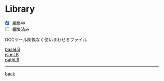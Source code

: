 # Library
- [x] 編集中
- [ ] 編集済み

DCCツール関係なく使いまわせるファイル

[baseLB](./documents/baseLB.md)  
[jsonLB](./documents/jsonLB.md)  
[pathLB](./documents/pathLB.md)  

---
[back](../README.md)